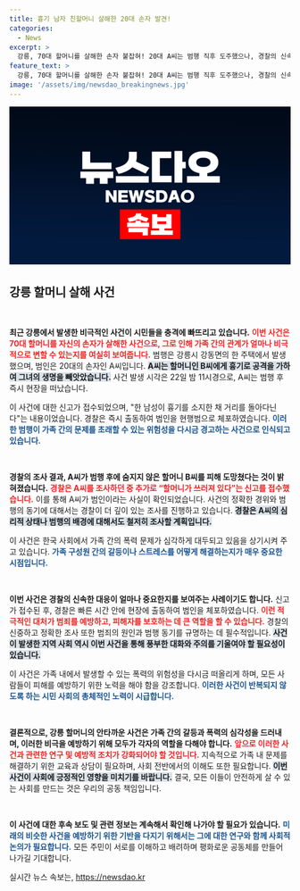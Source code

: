 ```yaml
---
title: 흉기 남자 친할머니 살해한 20대 손자 발견!
categories:
  - News
excerpt: >
  강릉, 70대 할머니를 살해한 손자 붙잡혀! 20대 A씨는 범행 직후 도주했으나, 경찰의 신속한 출동으로 현행범으로 검거됐다. 충격적인 사건의 전말을 자세히 살펴보자!
feature_text: >
  강릉, 70대 할머니를 살해한 손자 붙잡혀! 20대 A씨는 범행 직후 도주했으나, 경찰의 신속한 출동으로 현행범으로 검거됐다. 충격적인 사건의 전말을 자세히 살펴보자!
image: '/assets/img/newsdao_breakingnews.jpg'
---
```


<p><img src="/assets/img/newsdao_breakingnews.jpg" alt="pcversion 속보" /></p>

<h2 data-ke-size="size26">강릉 할머니 살해 사건</h2>

<p data-ke-size="size16">&nbsp;</p>

<p><strong>최근 강릉에서 발생한 <b>비극적인 사건</b>이 시민들을 충격에 빠뜨리고 있습니다.</strong> <b><span style="color: #ee2323;">이번 사건은 70대 할머니를 자신의 손자가 살해한 사건으로, 그로 인해 가족 간의 관계가 얼마나 비극적으로 변할 수 있는지를 여실히 보여줍니다.</span></b> 범행은 강릉시 강동면의 한 주택에서 발생했으며, 범인은 20대의 손자인 A씨입니다. <b><span style="background-color: #21538527;">A씨는 할머니인 B씨에게 흉기로 공격을 가하여 그녀의 생명을 빼앗았습니다.</span></b> 사건 발생 시각은 22일 밤 11시경으로, A씨는 범행 후 즉시 현장을 떠났습니다.</p>

<p>이 사건에 대한 신고가 접수되었으며, "한 남성이 흉기를 소지한 채 거리를 돌아다닌다"는 내용이었습니다. 경찰은 즉시 출동하여 범인을 현행범으로 체포하였습니다. <b><span style="color: #1a5490;">이러한 범행이 가족 간의 문제를 초래할 수 있는 위험성을 다시금 경고하는 사건으로 인식되고 있습니다.</span></b></p>

<p data-ke-size="size16">&nbsp;</p>

<p><strong>경찰의 조사 결과, A씨가 범행 후에 숨지지 않은 할머니 B씨를 피해 도망쳤다는 것이 밝혀졌습니다.</strong> <b><span style="color: #ee2323;">경찰은 A씨를 조사하던 중 추가로 “할머니가 쓰러져 있다”는 신고를 접수했습니다.</span></b> 이를 통해 A씨가 범인이라는 사실이 확인되었습니다. 사건의 정확한 경위와 범행의 동기에 대해서는 경찰이 더 깊이 있는 조사를 진행하고 있습니다. <b><span style="background-color: #21538527;">경찰은 A씨의 심리적 상태나 범행의 배경에 대해서도 철저히 조사할 계획입니다.</span></b></p>

<p>이 사건은 한국 사회에서 가족 간의 폭력 문제가 심각하게 대두되고 있음을 상기시켜 주고 있습니다. <b><span style="color: #1a5490;">가족 구성원 간의 갈등이나 스트레스를 어떻게 해결하는지가 매우 중요한 시점입니다.</span></b></p>

<p data-ke-size="size16">&nbsp;</p>

<p><strong>이번 사건은 경찰의 신속한 대응이 얼마나 중요한지를 보여주는 사례이기도 합니다.</strong> 신고가 접수된 후, 경찰은 빠른 시간 안에 현장에 출동하여 범인을 체포하였습니다. <b><span style="color: #ee2323;">이런 적극적인 대처가 범죄를 예방하고, 피해자를 보호하는 데 큰 역할을 할 수 있습니다.</span></b> 경찰의 신중하고 정확한 조사 또한 범죄의 원인과 범행 동기를 규명하는 데 필수적입니다. <b><span style="background-color: #21538527;">사건이 발생한 지역 사회 역시 이번 사건을 통해 풍부한 대화와 주의를 기울여야 할 필요성이 있습니다.</span></b></p>

<p>이 사건은 가족 내에서 발생할 수 있는 폭력의 위험성을 다시금 떠올리게 하며, 모든 사람들이 피해를 예방하기 위한 노력을 해야 함을 강조합니다. <b><span style="color: #1a5490;">이러한 사건이 반복되지 않도록 하는 시민 사회의 총체적인 노력이 시급합니다.</span></b></p>

<p data-ke-size="size16">&nbsp;</p>

<p><strong>결론적으로, 강릉 할머니의 안타까운 사건은 가족 간의 갈등과 폭력의 심각성을 드러내며, 이러한 비극을 예방하기 위해 모두가 각자의 역할을 다해야 합니다.</strong> <b><span style="color: #ee2323;">앞으로 이러한 사건과 관련한 연구 및 예방적 조치가 강화되어야 할 것입니다.</span></b> 지속적으로 가족 내 문제를 해결하기 위한 교육과 상담이 필요하며, 사회 전반에서의 이해도 또한 필요합니다. <b><span style="background-color: #21538527;">이번 사건이 사회에 긍정적인 영향을 미치기를 바랍니다.</span></b> 결국, 모든 이들이 안전하게 살 수 있는 사회를 만드는 것은 우리의 공동 책임입니다.</p>

<p data-ke-size="size16">&nbsp;</p>

<p><strong>이 사건에 대한 후속 보도 및 관련 정보는 계속해서 확인해 나가야 할 필요가 있습니다.</strong> <b><span style="color: #1a5490;">미래의 비슷한 사건을 예방하기 위한 기반을 다지기 위해서는 그에 대한 연구와 함께 사회적 논의가 필요합니다.</span></b> 모든 주민이 서로를 이해하고 배려하며 평화로운 공동체를 만들어 나가길 기대합니다.</p>
실시간 뉴스 속보는, <a href="https://newsdao.kr" rel="dofollow">https://newsdao.kr</a>


